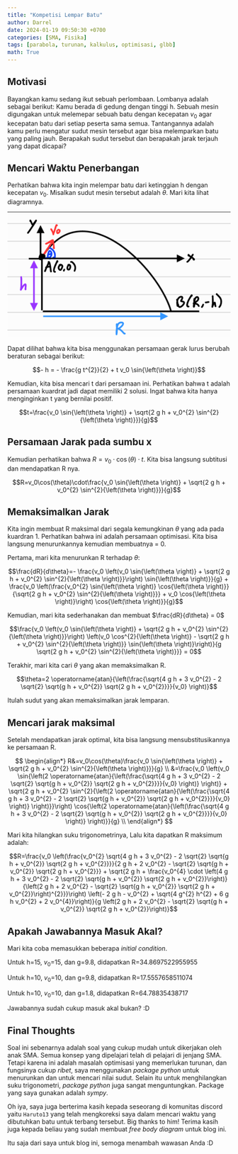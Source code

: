 ```yaml
---
title: "Kompetisi Lempar Batu"
author: Darrel
date: 2024-01-19 09:50:30 +0700
categories: [SMA, Fisika]
tags: [parabola, turunan, kalkulus, optimisasi, glbb]
math: True
---
```


## Motivasi

Bayangkan kamu sedang ikut sebuah perlombaan. Lombanya adalah sebagai berikut: Kamu berada di gedung dengan tinggi h. Sebuah mesin digungakan untuk melemepar sebuah batu dengan kecepatan $v_0$ agar kecepatan batu dari setiap peserta sama semua. Tantangannya adalah kamu perlu mengatur sudut mesin tersebut agar bisa melemparkan batu yang paling jauh. Berapakah sudut tersebut dan berapakah jarak terjauh yang dapat dicapai?

## Mencari Waktu Penerbangan

Perhatikan bahwa kita ingin melempar batu dari ketinggian h dengan kecepatan $v_0$. Misalkan sudut mesin tersebut adalah $\theta$. Mari kita lihat diagramnya.

![diagram](../../../assets/blog/parabola_fisika.png)

Dapat dilihat bahwa kita bisa menggunakan persamaan gerak lurus berubah beraturan sebagai berikut:

$$- h = - \frac{g t^{2}}{2} + t v_0 \sin{\left(\theta \right)}$$

Kemudian, kita bisa mencari t dari persamaan ini. Perhatikan bahwa t adalah persamaan kuardrat jadi dapat memiliki 2 solusi. Ingat bahwa kita hanya menginginkan t yang bernilai positif.

$$t=\frac{v_0 \sin{\left(\theta \right)} + \sqrt{2 g h + v_0^{2} \sin^{2}{\left(\theta \right)}}}{g}$$

## Persamaan Jarak pada sumbu x

Kemudian perhatikan bahwa $R=v_0\cdot \cos(\theta)\cdot t$. Kita bisa langsung subtitusi dan mendapatkan R nya.

$$R=v_0\cos(\theta)\cdot\frac{v_0 \sin{\left(\theta \right)} + \sqrt{2 g h + v_0^{2} \sin^{2}{\left(\theta \right)}}}{g}$$

## Memaksimalkan Jarak

Kita ingin membuat R maksimal dari segala kemungkinan $\theta$ yang ada pada kuardran 1. Perhatikan bahwa ini adalah persamaan optimisasi. Kita bisa langsung menurunkannya kemudian membuatnya = 0.

Pertama, mari kita menurunkan R terhadap $\theta$:

$$\frac{dR}{d\theta}=- \frac{v_0 \left(v_0 \sin{\left(\theta \right)} + \sqrt{2 g h + v_0^{2} \sin^{2}{\left(\theta \right)}}\right) \sin{\left(\theta \right)}}{g} + \frac{v_0 \left(\frac{v_0^{2} \sin{\left(\theta \right)} \cos{\left(\theta \right)}}{\sqrt{2 g h + v_0^{2} \sin^{2}{\left(\theta \right)}}} + v_0 \cos{\left(\theta \right)}\right) \cos{\left(\theta \right)}}{g}$$

Kemudian, mari kita sederhanakan dan membuat $\frac{dR}{d\theta} = 0$

$$\frac{v_0 \left(v_0 \sin{\left(\theta \right)} + \sqrt{2 g h + v_0^{2} \sin^{2}{\left(\theta \right)}}\right) \left(v_0 \cos^{2}{\left(\theta \right)} - \sqrt{2 g h + v_0^{2} \sin^{2}{\left(\theta \right)}} \sin{\left(\theta \right)}\right)}{g \sqrt{2 g h + v_0^{2} \sin^{2}{\left(\theta \right)}}} = 0$$

Terakhir, mari kita cari $\theta$ yang akan memaksimalkan R.

$$\theta=2 \operatorname{atan}{\left(\frac{\sqrt{4 g h + 3 v_0^{2} - 2 \sqrt{2} \sqrt{g h + v_0^{2}} \sqrt{2 g h + v_0^{2}}}}{v_0} \right)}$$

Itulah sudut yang akan memaksimalkan jarak lemparan. 

## Mencari jarak maksimal

Setelah mendapatkan jarak optimal, kita bisa langsung mensubstitusikannya ke persamaan R.

$$
\begin{align*}
R&=v_0\cos(\theta)\frac{v_0 \sin{\left(\theta \right)} + \sqrt{2 g h + v_0^{2} \sin^{2}{\left(\theta \right)}}}{g} \\
&=\frac{v_0 \left(v_0 \sin{\left(2 \operatorname{atan}{\left(\frac{\sqrt{4 g h + 3 v_0^{2} - 2 \sqrt{2} \sqrt{g h + v_0^{2}} \sqrt{2 g h + v_0^{2}}}}{v_0} \right)} \right)} + \sqrt{2 g h + v_0^{2} \sin^{2}{\left(2 \operatorname{atan}{\left(\frac{\sqrt{4 g h + 3 v_0^{2} - 2 \sqrt{2} \sqrt{g h + v_0^{2}} \sqrt{2 g h + v_0^{2}}}}{v_0} \right)} \right)}}\right) \cos{\left(2 \operatorname{atan}{\left(\frac{\sqrt{4 g h + 3 v_0^{2} - 2 \sqrt{2} \sqrt{g h + v_0^{2}} \sqrt{2 g h + v_0^{2}}}}{v_0} \right)} \right)}}{g} \\
\end{align*}
$$

Mari kita hilangkan suku trigonometrinya, Lalu kita dapatkan R maksimum adalah:

$$R=\frac{v_0 \left(\frac{v_0^{2} \sqrt{4 g h + 3 v_0^{2} - 2 \sqrt{2} \sqrt{g h + v_0^{2}} \sqrt{2 g h + v_0^{2}}}}{2 g h + 2 v_0^{2} - \sqrt{2} \sqrt{g h + v_0^{2}} \sqrt{2 g h + v_0^{2}}} + \sqrt{2 g h + \frac{v_0^{4} \cdot \left(4 g h + 3 v_0^{2} - 2 \sqrt{2} \sqrt{g h + v_0^{2}} \sqrt{2 g h + v_0^{2}}\right)}{\left(2 g h + 2 v_0^{2} - \sqrt{2} \sqrt{g h + v_0^{2}} \sqrt{2 g h + v_0^{2}}\right)^{2}}}\right) \left(- 2 g h - v_0^{2} + \sqrt{4 g^{2} h^{2} + 6 g h v_0^{2} + 2 v_0^{4}}\right)}{g \left(2 g h + 2 v_0^{2} - \sqrt{2} \sqrt{g h + v_0^{2}} \sqrt{2 g h + v_0^{2}}\right)}$$

## Apakah Jawabannya Masuk Akal?

Mari kita coba memasukkan beberapa _initial condition_.

Untuk h=15, $v_0$=15, dan g=9.8, didapatkan R=34.8697522955955

Untuk h=10, $v_0$=10, dan g=9.8, didapatkan R=17.5557658511074

Untuk h=10, $v_0$=10, dan g=1.8, didapatkan R=64.78835438717

Jawabannya sudah cukup masuk akal bukan? :D

## Final Thoughts

Soal ini sebenarnya adalah soal yang cukup mudah untuk dikerjakan oleh anak SMA. Semua konsep yang dipelajari telah di pelajari di jenjang SMA. Tetapi karena ini adalah masalah optimisasi yang memerlukan turunan, dan fungsinya cukup _ribet_, saya menggunakan _package python_ untuk menurunkan dan untuk mencari nilai sudut. Selain itu untuk menghilangkan suku trigonometri, _package python_ juga sangat menguntungkan. Package yang saya gunakan adalah _sympy_. 

Oh iya, saya juga berterima kasih kepada seseorang di komunitas discord yaitu `Haruto13` yang telah mengkoreksi saya dalam mencari waktu yang dibutuhkan batu untuk terbang tersebut. Big thanks to him! Terima kasih juga kepada beliau yang sudah membuat _free body diagram_ untuk blog ini.

Itu saja dari saya untuk blog ini, semoga menambah wawasan Anda :D